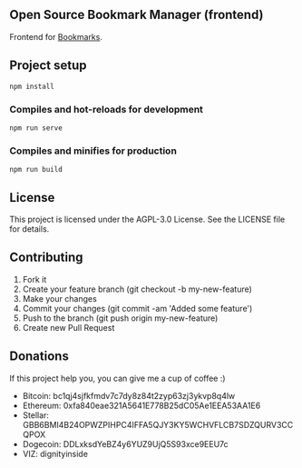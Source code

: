 ## Open Source Bookmark Manager (frontend)

Frontend for [Bookmarks](https://github.com/dignityinside/bookmarks).

## Project setup
```
npm install
```

### Compiles and hot-reloads for development
```
npm run serve
```

### Compiles and minifies for production
```
npm run build
```

## License

This project is licensed under the AGPL-3.0 License. See the LICENSE file for details.

## Contributing

1. Fork it
2. Create your feature branch (git checkout -b my-new-feature)
3. Make your changes
4. Commit your changes (git commit -am 'Added some feature')
5. Push to the branch (git push origin my-new-feature)
6. Create new Pull Request

## Donations

If this project help you, you can give me a cup of coffee :)

- Bitcoin: bc1qj4sjfkfmdv7c7dy8z84t2zyp63zj3ykvp8q4lw
- Ethereum: 0xfa840eae321A5641E778B25dC05Ae1EEA53AA1E6
- Stellar: GBB6BMI4B24OPWZPIHPC4IFFA5QJY3KY5WCHVFLCB7SDZQURV3CCQPOX
- Dogecoin: DDLxksdYeBZ4y6YUZ9UjQ5S93xce9EEU7c
- VIZ: dignityinside
